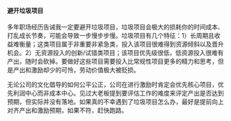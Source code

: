 #### 避开垃圾项目

多年职场经历告诫我一定要避开垃圾项目，垃圾项目会极大的损耗你的时间成本、打乱成长节奏，可能会导致一步慢步步慢。垃圾项目有几个特征：1）长周期且收益难衡量；这类项目属于非重要非紧急类，投入该项目很难得到资源倾斜以及晋升机会。2）无资源投入的创新/试错类项目；该项目优先级很低，低资源投入很难有产出，随时会砍掉。要做好这些项目需要投入比常规性项目更多的精力和思考，但是产出和激励却少的可怜，劳动价值极大被贬损。

无论公司的文化倡导的如何公平公正，公司在进行激励时肯定会优先核心项目，优先利润中心而非成本中心。见过大老板提到要评估工作的难度来评定产出是否达到预期，但实际并没有落地。如果真的不幸遇到了垃圾项目怎么办，最好是提前向上对齐产出和激励预期，如果不符，赶快跑路。


